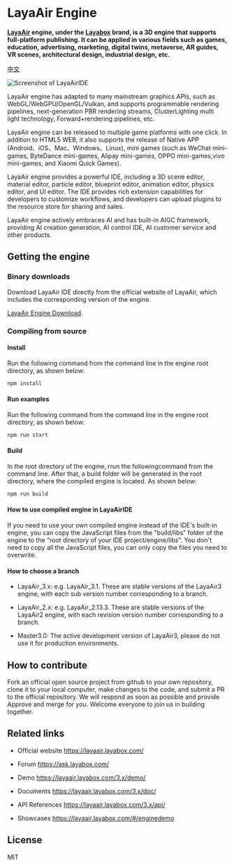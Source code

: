 # LayaAir Engine

**[LayaAir](https://layaair.layabox.com/) engine, under the [Layabox](https://www.layabox.com/) brand, is a 3D engine that supports full-platform publishing. It can be applied in various fields such as games, education, advertising, marketing, digital twins, metaverse, AR guides, VR scenes, architectural design, industrial design, etc.**

[中文](README.zh-CN.md)

![Screenshot of LayaAirIDE](https://github.com/layabox/LayaAir/assets/38777031/f520c762-98e4-41f0-8145-df6a6cb422d6)

LayaAir engine has adapted to many mainstream graphics APIs, such as WebGL/WebGPU/OpenGL/Vulkan, and supports programmable rendering pipelines, next-generation PBR rendering streams, ClusterLighting multi light technology, Forward+rendering pipelines, etc.

LayaAir engine can be released to multiple game platforms with one click. In addition to HTML5 WEB, it also supports the release of Native APP (Android、iOS、Mac、Windows、Linux), mini games (such as WeChat mini-games, ByteDance mini-games, Alipay mini-games, OPPO mini-games,vivo mini-games, and Xiaomi Quick Games).

LayaAir engine provides a powerful IDE, including a 3D scene editor, material editor, particle editor, blueprint editor, animation editor, physics editor, and UI editor. The IDE provides rich extension capabilities for developers to customize workflows, and developers can upload plugins to the resource store for sharing and sales.

LayaAir engine actively embraces AI and has built-in AIGC framework, providing AI creation generation, AI control IDE, AI customer service and other products.

## Getting the engine

### Binary downloads

Download LayaAir IDE directly from the official website of LayaAir, which includes the corresponding version of the engine.

[LayaAir Engine Download](https://layaair.layabox.com/#/engineDownload).

### Compiling from source

#### Install

Run the following command from the command line in the engine root directory, as shown below:

```bash
npm install
```

#### Run examples

Run the following command from the command line in the engine root directory, as shown below:

```bash
npm run start
```

#### Build

In the root directory of the engine, rrun the followingcommand from the command line. After that, a build folder will be generated in the root directory, where the compiled engine is located. As shown below:

```bash
npm run build
```

#### How to use compiled engine in LayaAirIDE

If you need to use your own compiled engine instead of the IDE's built-in engine, you can copy the JavaScript files from the "build/libs" folder of the engine to the "root directory of your IDE project/engine/libs". You don't need to copy all the JavaScript files, you can only copy the files you need to overwrite.

#### How to choose a branch

- LayaAir_3.x:  e.g. LayaAir_3.1. These are stable versions of the LayaAir3 engine, with each sub version number corresponding to a branch.

- LayaAir_2.x:  e.g. LayaAir_2.13.3. These are stable versions of the LayaAir2 engine, with each revision version number corresponding to a branch.

- Master3.0: The active development version of LayaAir3, please do not use it for production environments.

## How to contribute

Fork an official open source project from github to your own repository, clone it to your local computer, make changes to the code, and submit a PR to the official repository. We will respond as soon as possible and provide Approve and merge for you. Welcome everyone to join us in building together.

## Related links

- Official website https://layaair.layabox.com/

- Forum https://ask.layabox.com/

- Demo https://layaair.layabox.com/3.x/demo/

- Documents https://layaair.layabox.com/3.x/doc/

- API References https://layaair.layabox.com/3.x/api/

- Showcases https://layaair.layabox.com/#/enginedemo

## License

MIT

